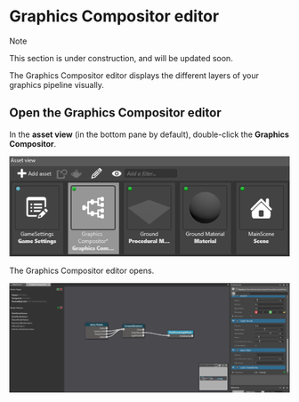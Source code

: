 # Graphics Compositor editor

>[!Note]
>This section is under construction, and will be updated soon.

The Graphics Compositor editor displays the different layers of your graphics pipeline visually.

## Open the Graphics Compositor editor

In the **asset view** (in the bottom pane by default), double-click the **Graphics Compositor**.

![Graphics Compositor asset](media/graphics-compositor-asset.png)

The Graphics Compositor editor opens.

![Graphics Compositor editor](media/graphics-compositor-editor.png)